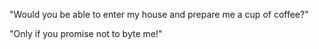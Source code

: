"Would you be able to enter my house and prepare me a cup of coffee?"

 "Only if you promise not to byte me!"
